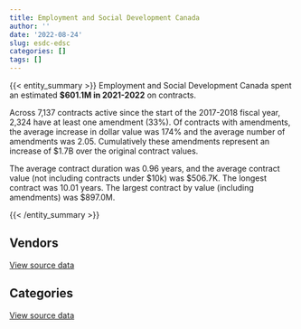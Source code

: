 ```yaml
---
title: Employment and Social Development Canada
author: ''
date: '2022-08-24'
slug: esdc-edsc
categories: []
tags: []
---
```


<script src="/rmarkdown-libs/htmlwidgets/htmlwidgets.js"></script>
<link href="/rmarkdown-libs/datatables-css/datatables-crosstalk.css" rel="stylesheet" />
<script src="/rmarkdown-libs/datatables-binding/datatables.js"></script>
<script src="/rmarkdown-libs/jquery/jquery-3.6.0.min.js"></script>
<link href="/rmarkdown-libs/dt-core-bootstrap/css/dataTables.bootstrap.min.css" rel="stylesheet" />
<link href="/rmarkdown-libs/dt-core-bootstrap/css/dataTables.bootstrap.extra.css" rel="stylesheet" />
<script src="/rmarkdown-libs/dt-core-bootstrap/js/jquery.dataTables.min.js"></script>
<script src="/rmarkdown-libs/dt-core-bootstrap/js/dataTables.bootstrap.min.js"></script>
<link href="/rmarkdown-libs/crosstalk/css/crosstalk.min.css" rel="stylesheet" />
<script src="/rmarkdown-libs/crosstalk/js/crosstalk.min.js"></script>
<script src="/rmarkdown-libs/htmlwidgets/htmlwidgets.js"></script>
<link href="/rmarkdown-libs/datatables-css/datatables-crosstalk.css" rel="stylesheet" />
<script src="/rmarkdown-libs/datatables-binding/datatables.js"></script>
<script src="/rmarkdown-libs/jquery/jquery-3.6.0.min.js"></script>
<link href="/rmarkdown-libs/dt-core-bootstrap/css/dataTables.bootstrap.min.css" rel="stylesheet" />
<link href="/rmarkdown-libs/dt-core-bootstrap/css/dataTables.bootstrap.extra.css" rel="stylesheet" />
<script src="/rmarkdown-libs/dt-core-bootstrap/js/jquery.dataTables.min.js"></script>
<script src="/rmarkdown-libs/dt-core-bootstrap/js/dataTables.bootstrap.min.js"></script>
<link href="/rmarkdown-libs/crosstalk/css/crosstalk.min.css" rel="stylesheet" />
<script src="/rmarkdown-libs/crosstalk/js/crosstalk.min.js"></script>

{{< entity_summary >}}
Employment and Social Development Canada spent an estimated **\$601.1M in 2021-2022** on contracts.

Across 7,137 contracts active since the start of the 2017-2018 fiscal year, 2,324 have at least one amendment (33%). Of contracts with amendments, the average increase in dollar value was 174% and the average number of amendments was 2.05. Cumulatively these amendments represent an increase of \$1.7B over the original contract values.

The average contract duration was 0.96 years, and the average contract value (not including contracts under \$10k) was \$506.7K. The longest contract was 10.01 years. The largest contract by value (including amendments) was \$897.0M.

{{< /entity_summary >}}

## Vendors

<div id="htmlwidget-1" style="width:100%;height:auto;" class="datatables html-widget"></div>
<script type="application/json" data-for="htmlwidget-1">{"x":{"style":"bootstrap","filter":"none","vertical":false,"data":[["<a href=\"/vendors/4plan_consulting/\">4PLAN CONSULTING<\/a>","<a href=\"/vendors/a_hundred_answers/\">A HUNDRED ANSWERS<\/a>","<a href=\"/vendors/acart_communications/\">ACART COMMUNICATIONS<\/a>","<a href=\"/vendors/accenture/\">ACCENTURE<\/a>","<a href=\"/vendors/acosys_consulting_services/\">ACOSYS CONSULTING SERVICES<\/a>","<a href=\"/vendors/adga_group/\">ADGA GROUP<\/a>","<a href=\"/vendors/adobe/\">ADOBE<\/a>","<a href=\"/vendors/adrm_technology_consulting/\">ADRM TECHNOLOGY CONSULTING<\/a>","<a href=\"/vendors/advanced_business_interiors/\">ADVANCED BUSINESS INTERIORS<\/a>","<a href=\"/vendors/advanced_chippewa_technologies/\">ADVANCED CHIPPEWA TECHNOLOGIES<\/a>","<a href=\"/vendors/agilec/\">AGILEC<\/a>","<a href=\"/vendors/altis_human_resources/\">ALTIS HUMAN RESOURCES<\/a>","<a href=\"/vendors/amazon/\">AMAZON<\/a>","<a href=\"/vendors/aon_reed_stenhouse/\">AON REED STENHOUSE<\/a>","<a href=\"/vendors/applied_electonics/\">APPLIED ELECTONICS<\/a>","<a href=\"/vendors/ari_financial_services/\">ARI FINANCIAL SERVICES<\/a>","<a href=\"/vendors/artemp_personnel_services/\">ARTEMP PERSONNEL SERVICES<\/a>","<a href=\"/vendors/asokan_business_interiors/\">ASOKAN BUSINESS INTERIORS<\/a>","<a href=\"/vendors/atlantic_business_interiors/\">ATLANTIC BUSINESS INTERIORS<\/a>","<a href=\"/vendors/attachmate/\">ATTACHMATE<\/a>","<a href=\"/vendors/avi_spl_canada/\">AVI SPL CANADA<\/a>","<a href=\"/vendors/bdo_canada/\">BDO CANADA<\/a>","<a href=\"/vendors/bell_canada/\">BELL CANADA<\/a>","<a href=\"/vendors/bmc_software_canada/\">BMC SOFTWARE CANADA<\/a>","<a href=\"/vendors/bridges_of_canada/\">BRIDGES OF CANADA<\/a>","<a href=\"/vendors/cache_computer_consulting/\">CACHE COMPUTER CONSULTING<\/a>","<a href=\"/vendors/cae/\">CAE<\/a>","<a href=\"/vendors/calian/\">CALIAN<\/a>","<a href=\"/vendors/canadian_corps_of_commissionaires/\">CANADIAN CORPS OF COMMISSIONAIRES<\/a>","<a href=\"/vendors/cansel_survey_equipment/\">CANSEL SURVEY EQUIPMENT<\/a>","<a href=\"/vendors/carahsoft_technology/\">CARAHSOFT TECHNOLOGY<\/a>","<a href=\"/vendors/carleton_university/\">CARLETON UNIVERSITY<\/a>","<a href=\"/vendors/cbci_telecom/\">CBCI TELECOM<\/a>","<a href=\"/vendors/cdw_canada/\">CDW CANADA<\/a>","<a href=\"/vendors/cgi/\">CGI<\/a>","<a href=\"/vendors/charron_human_resources/\">CHARRON HUMAN RESOURCES<\/a>","<a href=\"/vendors/chubb_edwards/\">CHUBB EDWARDS<\/a>","<a href=\"/vendors/cistel_technology/\">CISTEL TECHNOLOGY<\/a>","<a href=\"/vendors/closereach/\">CLOSEREACH<\/a>","<a href=\"/vendors/cnw_group/\">CNW GROUP<\/a>","<a href=\"/vendors/cofomo/\">COFOMO<\/a>","<a href=\"/vendors/colliers_project_leaders/\">COLLIERS PROJECT LEADERS<\/a>","<a href=\"/vendors/compucom_canada/\">COMPUCOM CANADA<\/a>","<a href=\"/vendors/contract_community/\">CONTRACT COMMUNITY<\/a>","<a href=\"/vendors/coradix_technology_consulting/\">CORADIX TECHNOLOGY CONSULTING<\/a>","<a href=\"/vendors/cossette_communications/\">COSSETTE COMMUNICATIONS<\/a>","<a href=\"/vendors/csdc_systems/\">CSDC SYSTEMS<\/a>","<a href=\"/vendors/d_doyle_installations/\">D DOYLE INSTALLATIONS<\/a>","<a href=\"/vendors/d_h_partnership/\">D H PARTNERSHIP<\/a>","<a href=\"/vendors/dalhousie_university/\">DALHOUSIE UNIVERSITY<\/a>","<a href=\"/vendors/decisive_technologies/\">DECISIVE TECHNOLOGIES<\/a>","<a href=\"/vendors/dell_computer/\">DELL COMPUTER<\/a>","<a href=\"/vendors/deloitte_and_touche/\">DELOITTE AND TOUCHE<\/a>","<a href=\"/vendors/dls_technology/\">DLS TECHNOLOGY<\/a>","<a href=\"/vendors/donna_cona/\">DONNA CONA<\/a>","<a href=\"/vendors/dynamic_personnel_consultants/\">DYNAMIC PERSONNEL CONSULTANTS<\/a>","<a href=\"/vendors/eagle_professional_resources/\">EAGLE PROFESSIONAL RESOURCES<\/a>","<a href=\"/vendors/eberhard_von_huene_associates/\">EBERHARD VON HUENE ASSOCIATES<\/a>","<a href=\"/vendors/ebsco_canada/\">EBSCO CANADA<\/a>","<a href=\"/vendors/eclipsys_solutions/\">ECLIPSYS SOLUTIONS<\/a>","<a href=\"/vendors/ecole_de_langues_abce/\">ECOLE DE LANGUES ABCE<\/a>","<a href=\"/vendors/ecole_de_langues_la_cite/\">ECOLE DE LANGUES LA CITE<\/a>","<a href=\"/vendors/ekos_research_associates/\">EKOS RESEARCH ASSOCIATES<\/a>","<a href=\"/vendors/eperformance/\">EPERFORMANCE<\/a>","<a href=\"/vendors/ernst_young/\">ERNST YOUNG<\/a>","<a href=\"/vendors/esri/\">ESRI<\/a>","<a href=\"/vendors/evaluation_personnel_selection/\">EVALUATION PERSONNEL SELECTION<\/a>","<a href=\"/vendors/excel_human_resources/\">EXCEL HUMAN RESOURCES<\/a>","<a href=\"/vendors/fast_forward_french/\">FAST FORWARD FRENCH<\/a>","<a href=\"/vendors/fast_track_staffing/\">FAST TRACK STAFFING<\/a>","<a href=\"/vendors/feast_interactive/\">FEAST INTERACTIVE<\/a>","<a href=\"/vendors/ference_company_consulting/\">FERENCE COMPANY CONSULTING<\/a>","<a href=\"/vendors/ford_motor_company/\">FORD MOTOR COMPANY<\/a>","<a href=\"/vendors/forrester_research/\">FORRESTER RESEARCH<\/a>","<a href=\"/vendors/fujitsu/\">FUJITSU<\/a>","<a href=\"/vendors/garda_security_group/\">GARDA SECURITY GROUP<\/a>","<a href=\"/vendors/gartner/\">GARTNER<\/a>","<a href=\"/vendors/gatestone/\">GATESTONE<\/a>","<a href=\"/vendors/gc_strategies/\">GC STRATEGIES<\/a>","<a href=\"/vendors/general_motors/\">GENERAL MOTORS<\/a>","<a href=\"/vendors/genesis_integration/\">GENESIS INTEGRATION<\/a>","<a href=\"/vendors/global_knowledge/\">GLOBAL KNOWLEDGE<\/a>","<a href=\"/vendors/global_total_office/\">GLOBAL TOTAL OFFICE<\/a>","<a href=\"/vendors/global_upholstery/\">GLOBAL UPHOLSTERY<\/a>","<a href=\"/vendors/goss_gilroy/\">GOSS GILROY<\/a>","<a href=\"/vendors/grand_toy/\">GRAND TOY<\/a>","<a href=\"/vendors/graybridge_international_consulting/\">GRAYBRIDGE INTERNATIONAL CONSULTING<\/a>","<a href=\"/vendors/haworth/\">HAWORTH<\/a>","<a href=\"/vendors/hewlett_packard/\">HEWLETT PACKARD<\/a>","<a href=\"/vendors/hootsuite_media/\">HOOTSUITE MEDIA<\/a>","<a href=\"/vendors/horizant/\">HORIZANT<\/a>","<a href=\"/vendors/hypertec/\">HYPERTEC<\/a>","<a href=\"/vendors/ibiska_telecom/\">IBISKA TELECOM<\/a>","<a href=\"/vendors/ibm_canada/\">IBM CANADA<\/a>","<a href=\"/vendors/iceberg_networks/\">ICEBERG NETWORKS<\/a>","<a href=\"/vendors/imp_group/\">IMP GROUP<\/a>","<a href=\"/vendors/info_tech_research_group/\">INFO TECH RESEARCH GROUP<\/a>","<a href=\"/vendors/insa/\">INSA<\/a>","<a href=\"/vendors/instrux_media/\">INSTRUX MEDIA<\/a>","<a href=\"/vendors/interactive_audio_visual/\">INTERACTIVE AUDIO VISUAL<\/a>","<a href=\"/vendors/ipsos/\">IPSOS<\/a>","<a href=\"/vendors/ipss/\">IPSS<\/a>","<a href=\"/vendors/iron_mountain/\">IRON MOUNTAIN<\/a>","<a href=\"/vendors/it_net_consultants/\">IT NET CONSULTANTS<\/a>","<a href=\"/vendors/itex/\">ITEX<\/a>","<a href=\"/vendors/john_howard_society/\">JOHN HOWARD SOCIETY<\/a>","<a href=\"/vendors/kpmg/\">KPMG<\/a>","<a href=\"/vendors/language_research_development_group/\">LANGUAGE RESEARCH DEVELOPMENT GROUP<\/a>","<a href=\"/vendors/lansdowne_technologies/\">LANSDOWNE TECHNOLOGIES<\/a>","<a href=\"/vendors/laurentian_technologies/\">LAURENTIAN TECHNOLOGIES<\/a>","<a href=\"/vendors/leo_pisces_services_group/\">LEO PISCES SERVICES GROUP<\/a>","<a href=\"/vendors/lionbridge/\">LIONBRIDGE<\/a>","<a href=\"/vendors/lro_staffing/\">LRO STAFFING<\/a>","<a href=\"/vendors/lumina_it/\">LUMINA IT<\/a>","<a href=\"/vendors/makwa_resourcing/\">MAKWA RESOURCING<\/a>","<a href=\"/vendors/manifest_communications/\">MANIFEST COMMUNICATIONS<\/a>","<a href=\"/vendors/maplesoft_consulting/\">MAPLESOFT CONSULTING<\/a>","<a href=\"/vendors/maxsys_staffing_and_consulting/\">MAXSYS STAFFING AND CONSULTING<\/a>","<a href=\"/vendors/mckinsey_and_company/\">MCKINSEY AND COMPANY<\/a>","<a href=\"/vendors/media_q/\">MEDIA Q<\/a>","<a href=\"/vendors/messa_computing/\">MESSA COMPUTING<\/a>","<a href=\"/vendors/michael_wager_consulting/\">MICHAEL WAGER CONSULTING<\/a>","<a href=\"/vendors/micro_focus_canada/\">MICRO FOCUS CANADA<\/a>","<a href=\"/vendors/microsoft_canada/\">MICROSOFT CANADA<\/a>","<a href=\"/vendors/mindwire_systems/\">MINDWIRE SYSTEMS<\/a>","<a href=\"/vendors/mishkumi_technologies/\">MISHKUMI TECHNOLOGIES<\/a>","<a href=\"/vendors/mnp/\">MNP<\/a>","<a href=\"/vendors/mobile_resource_group/\">MOBILE RESOURCE GROUP<\/a>","<a href=\"/vendors/morneau_shepell/\">MORNEAU SHEPELL<\/a>","<a href=\"/vendors/navpoint_consulting_group/\">NAVPOINT CONSULTING GROUP<\/a>","<a href=\"/vendors/neptune_security_services/\">NEPTUNE SECURITY SERVICES<\/a>","<a href=\"/vendors/nimble_information_strategies/\">NIMBLE INFORMATION STRATEGIES<\/a>","<a href=\"/vendors/nisha_techonologies/\">NISHA TECHONOLOGIES<\/a>","<a href=\"/vendors/nissan_canada/\">NISSAN CANADA<\/a>","<a href=\"/vendors/nitam_solutions/\">NITAM SOLUTIONS<\/a>","<a href=\"/vendors/nova_networks/\">NOVA NETWORKS<\/a>","<a href=\"/vendors/nua_office/\">NUA OFFICE<\/a>","<a href=\"/vendors/ogilvy_montreal/\">OGILVY MONTREAL<\/a>","<a href=\"/vendors/onix_networking_canada/\">ONIX NETWORKING CANADA<\/a>","<a href=\"/vendors/opentext/\">OPENTEXT<\/a>","<a href=\"/vendors/oproma/\">OPROMA<\/a>","<a href=\"/vendors/optiv_canada_federal/\">OPTIV CANADA FEDERAL<\/a>","<a href=\"/vendors/oracle_canada/\">ORACLE CANADA<\/a>","<a href=\"/vendors/orangutech/\">ORANGUTECH<\/a>","<a href=\"/vendors/pattison_sign_group/\">PATTISON SIGN GROUP<\/a>","<a href=\"/vendors/phaselock_systems_international/\">PHASELOCK SYSTEMS INTERNATIONAL<\/a>","<a href=\"/vendors/pitney_bowes/\">PITNEY BOWES<\/a>","<a href=\"/vendors/pleiad_canada/\">PLEIAD CANADA<\/a>","<a href=\"/vendors/portage_personnel/\">PORTAGE PERSONNEL<\/a>","<a href=\"/vendors/pra/\">PRA<\/a>","<a href=\"/vendors/precisionit/\">PRECISIONIT<\/a>","<a href=\"/vendors/pricewaterhouse_coopers/\">PRICEWATERHOUSE COOPERS<\/a>","<a href=\"/vendors/procom_consultants/\">PROCOM CONSULTANTS<\/a>","<a href=\"/vendors/promaxis/\">PROMAXIS<\/a>","<a href=\"/vendors/proof_experiences/\">PROOF EXPERIENCES<\/a>","<a href=\"/vendors/prosci_canada/\">PROSCI CANADA<\/a>","<a href=\"/vendors/protak_consulting_group/\">PROTAK CONSULTING GROUP<\/a>","<a href=\"/vendors/purelogic/\">PURELOGIC<\/a>","<a href=\"/vendors/purespirit_solutions/\">PURESPIRIT SOLUTIONS<\/a>","<a href=\"/vendors/qmr/\">QMR<\/a>","<a href=\"/vendors/quantum_management_services/\">QUANTUM MANAGEMENT SERVICES<\/a>","<a href=\"/vendors/queen_s_university/\">QUEEN S UNIVERSITY<\/a>","<a href=\"/vendors/quintet_consulting/\">QUINTET CONSULTING<\/a>","<a href=\"/vendors/r_e_gilmore_investments/\">R E GILMORE INVESTMENTS<\/a>","<a href=\"/vendors/randstad/\">RANDSTAD<\/a>","<a href=\"/vendors/raymond_chabot_grant_thornton/\">RAYMOND CHABOT GRANT THORNTON<\/a>","<a href=\"/vendors/saba_software/\">SABA SOFTWARE<\/a>","<a href=\"/vendors/salesforce_canada/\">SALESFORCE CANADA<\/a>","<a href=\"/vendors/sap/\">SAP<\/a>","<a href=\"/vendors/sas_institute/\">SAS INSTITUTE<\/a>","<a href=\"/vendors/sdl_international_canada/\">SDL INTERNATIONAL CANADA<\/a>","<a href=\"/vendors/securekey_technologies/\">SECUREKEY TECHNOLOGIES<\/a>","<a href=\"/vendors/si_systems/\">SI SYSTEMS<\/a>","<a href=\"/vendors/simplex_grinnell/\">SIMPLEX GRINNELL<\/a>","<a href=\"/vendors/softchoice/\">SOFTCHOICE<\/a>","<a href=\"/vendors/softsim_technologies/\">SOFTSIM TECHNOLOGIES<\/a>","<a href=\"/vendors/st_joseph_print_group/\">ST JOSEPH PRINT GROUP<\/a>","<a href=\"/vendors/stantec/\">STANTEC<\/a>","<a href=\"/vendors/stiff_sentences/\">STIFF SENTENCES<\/a>","<a href=\"/vendors/subaru_canada/\">SUBARU CANADA<\/a>","<a href=\"/vendors/supremex/\">SUPREMEX<\/a>","<a href=\"/vendors/systematix_solutions/\">SYSTEMATIX SOLUTIONS<\/a>","<a href=\"/vendors/systemscope/\">SYSTEMSCOPE<\/a>","<a href=\"/vendors/teknion/\">TEKNION<\/a>","<a href=\"/vendors/teksystems_canada/\">TEKSYSTEMS CANADA<\/a>","<a href=\"/vendors/telecom_computer_services/\">TELECOM COMPUTER SERVICES<\/a>","<a href=\"/vendors/telus_canada/\">TELUS CANADA<\/a>","<a href=\"/vendors/tes_contract_services/\">TES CONTRACT SERVICES<\/a>","<a href=\"/vendors/the_aim_group/\">THE AIM GROUP<\/a>","<a href=\"/vendors/the_halifax_computer_consulting_group/\">THE HALIFAX COMPUTER CONSULTING GROUP<\/a>","<a href=\"/vendors/the_mathworks/\">THE MATHWORKS<\/a>","<a href=\"/vendors/the_vcan_group/\">THE VCAN GROUP<\/a>","<a href=\"/vendors/thomson_reuters/\">THOMSON REUTERS<\/a>","<a href=\"/vendors/tiree/\">TIREE<\/a>","<a href=\"/vendors/toyota/\">TOYOTA<\/a>","<a href=\"/vendors/tpg_technology_consultants/\">TPG TECHNOLOGY CONSULTANTS<\/a>","<a href=\"/vendors/trm_technologies/\">TRM TECHNOLOGIES<\/a>","<a href=\"/vendors/turtle_island_staffing/\">TURTLE ISLAND STAFFING<\/a>","<a href=\"/vendors/ubiqus_canada/\">UBIQUS CANADA<\/a>","<a href=\"/vendors/university_of_alberta/\">UNIVERSITY OF ALBERTA<\/a>","<a href=\"/vendors/university_of_british_columbia/\">UNIVERSITY OF BRITISH COLUMBIA<\/a>","<a href=\"/vendors/university_of_guelph/\">UNIVERSITY OF GUELPH<\/a>","<a href=\"/vendors/university_of_ottawa/\">UNIVERSITY OF OTTAWA<\/a>","<a href=\"/vendors/university_of_toronto/\">UNIVERSITY OF TORONTO<\/a>","<a href=\"/vendors/university_of_waterloo/\">UNIVERSITY OF WATERLOO<\/a>","<a href=\"/vendors/veritaaq_technology_house/\">VERITAAQ TECHNOLOGY HOUSE<\/a>","<a href=\"/vendors/wolters_kluwer/\">WOLTERS KLUWER<\/a>","<a href=\"/vendors/workdynamics_technologies/\">WORKDYNAMICS TECHNOLOGIES<\/a>","<a href=\"/vendors/wpp_group_canada_communications/\">WPP GROUP CANADA COMMUNICATIONS<\/a>","<a href=\"/vendors/xerox/\">XEROX<\/a>","<a href=\"/vendors/zernam_enterprise/\">ZERNAM ENTERPRISE<\/a>","<a href=\"/vendors/zycom/\">ZYCOM<\/a>"],[null,1526435.37,null,null,null,null,5908993.93,401988.81,166114.44,610243.31,null,393609.11,null,238512.67,217851.47,9220.1,32238.18,null,null,1497718.86,427461.62,953944.79,1075288.82,null,null,7663797.26,456001.92,1207867.67,7717715.53,null,null,null,13745.3,144247.18,null,87421.16,35065.5,24763.32,429788.17,24950.4,220320.85,20613,null,null,675131.96,5981779.8,175816.26,null,423850801.46,null,null,67323.69,6256870.69,null,6603828.75,83588.21,null,96720.14,154568.06,77704.88,24600,null,47531.81,null,5545675.31,82568.46,153702.17,115597.79,null,60823.09,null,null,110429.7,149420.35,1178026.85,null,1511373.44,null,420026.34,29414.13,null,113726.55,null,140839.7,171324.43,null,1807728.13,33796.37,null,1341105.91,84969.02,5049192.75,53347.99,1745108.15,160286.33,null,68670,null,311487.46,null,229538.87,15898.51,710123.07,685577.45,null,null,1410021.41,1786426.69,null,null,63722.42,21811.12,7919.94,12924.69,null,953527.04,29488.27,76372.52,null,80230,null,null,61292.99,6731772.74,1593138.01,118407,18900,null,26630.66,568878.49,null,null,77491.64,25563.3,null,10506.57,null,null,448082.82,325766.22,186608.92,null,8803477.22,null,null,18122.5,42132.57,null,28815,57773.42,327341.27,22308377.21,5897568.17,9114.71,null,123851.08,66910.28,null,null,204619.89,17538470.16,94860,93138.53,2744020.92,1844084.11,null,851105.44,null,3388313.89,1463120.99,null,null,18666519.21,1448794.31,715868.42,null,24987.52,null,24998.99,77110.95,null,4535462.19,444880.24,605696.05,null,24757.11,null,null,171675,82490.62,null,235882.78,14359.09,57487.51,78233.53,null,1366086.25,40158.67,null,20819.12,null,null,139943,null,24750,670028.98,27689.82,12934.49,101683.05,4117575.27,141929.24,null],[null,971427.48,null,162276.38,209108.64,null,6115803.56,198429.85,179291.88,789986.4,null,347150.18,14180.55,317000.09,326350.68,10788.22,18100.2,12367.27,45980.14,null,190325.64,1554029.9,5116341.45,null,1666.28,6783967.48,null,823908.19,7780847.63,10760.68,18148.87,39960,716.65,664357.94,149793.58,120784.59,null,47657.06,496079.02,23791.02,73641.49,null,null,null,701855.64,4667229.29,176297.94,null,34190391.46,24999,11968.9,236968.76,12252988.12,null,3554139.26,150234.23,39196.85,72838.62,155215.13,142820.37,11353,11250,69926.61,133904.54,4774945.48,228302.25,314264.96,29410.61,22738.65,75654.73,null,10234.82,118354.35,167584.64,1343530.7,null,3055245.05,null,421177.1,null,138408.58,37580.24,null,339983.35,157986.57,223704.26,1220727.57,186641.81,null,1319992.82,84786.71,6425960.84,96785.95,3254801.38,8167.62,11497.5,37282.13,null,981426.89,20616.17,445503.6,10854.85,640863.73,362527.06,26102.99,null,1627798.88,2213220.58,69110.26,null,null,93676.45,72848.16,277134.6,null,237728.66,297910.15,16036.86,null,67800,null,null,160596.08,4210839.02,964672.61,null,52008.85,null,95557.09,1315865.01,null,null,11181373,27992.15,1617917.1,26798.23,null,null,449310.44,427572.25,null,null,8193569.96,22995,10305.74,31553.7,117361.24,17358.56,null,159971.39,null,25793799.12,7657713.98,null,null,312500.99,137055.31,22890.43,null,384810.49,17582542.22,8607.43,69450.85,2751538.78,2069393.95,null,853437.24,null,1499015.56,1927590.91,61374.57,null,15798697.31,1725216.68,518367.52,10506.08,8174.29,27790.63,null,101290.2,61062.05,6011423.11,156580.94,1201121.16,482750.1,null,160067.79,132070.44,null,216887.63,null,74849.99,14967.88,null,null,null,1361704.48,36108.92,null,null,25300,null,31539.47,15000,39675,1897686.27,24915.09,12969.93,42141.94,4077007.54,62993.25,35332.64],[null,34216.56,null,28234755.57,2713105.35,null,7010083.68,150743.54,613672.67,1333915.63,19631.01,465472.22,855837.33,66465.61,917246.09,10546.44,21508.69,57139.93,null,60994.98,723924.06,1502743.27,1193958.31,null,24776.82,6642226.17,null,770045.9,22857481.27,60846.78,33433.8,12527.04,187090.96,2525391.87,18705940.6,49669.2,null,39995.02,613621.84,26469.12,null,null,null,38631.6,1313678.69,2835028.01,175816.26,468527.83,34096975.09,null,null,149869.49,29784245.67,714987.98,40458.74,73116.62,37752.8,null,145162.31,null,35100,null,null,42849.87,69400.39,114918.89,1178929.29,46007.71,64601.35,132674.06,null,505489.11,null,220429.99,8475525.23,401531.58,4968152.21,11253312.53,420026.34,85591.88,242888.68,172189.62,293558.01,301618.32,67955.1,175819.01,903569.28,12228.22,null,1316386.28,256732.07,8217818.34,1225922.72,18852894.44,24041.12,null,142632.03,null,1594066.98,null,437481.17,1837392.03,575853.78,null,71731.46,4072.5,1221231.22,2207173.53,158280.92,94460.23,null,17089.4,null,154272.5,null,null,384626.03,313174.74,107978.97,27558.75,16314.38,197820.25,279197.78,13837755.91,677593.17,20631.28,211821.24,42508.49,121918.47,1312269.75,null,null,28335515.01,81556.23,417300.8,null,18942.8,83047.94,448082.82,412940.8,null,762955.99,8597960.46,205575.8,322684.39,null,1096850.5,89359.3,65610.61,127472.61,null,58715172.39,2736668.56,null,null,662258.15,56275.63,null,803271.49,398950.03,17534502.49,37072.86,32720.63,2128467.72,7366048.13,45987.23,851105.44,null,1018247.55,1692703.65,61374.57,400000.79,18406810.67,1992211.63,630171.65,4410,109328.03,null,null,null,89150.6,6323943.14,162225.24,3516024.84,4663039.22,null,158738.91,2716884.74,80549.69,854608.4,177349.53,55688.54,14926.99,null,316126,46626.31,51738.71,null,null,null,12399.09,95000,36118.77,null,null,2677267.86,20695.5,12934.49,31468.5,4066559.72,39726.08,null],[39091.5,39520.13,149982.54,46314813.55,4275836.97,38900.25,6736808.18,419967.4,1431015.34,1107868.12,84880.79,355761.56,1091021.43,null,801019.98,null,201587.24,160380.9,33133.23,86443.21,548587.4,1743527.53,1476973.77,167290.01,null,6010445.21,557484.47,2681.39,35957690.17,null,101391.32,null,333416.4,1429759.05,28170577.81,null,13722.06,1944656.34,1055694.46,26469.12,null,null,14822.39,null,1781873.34,6724060.75,43833.64,395814.91,34096975.09,3216.12,null,null,35632218.21,190.57,1330186.44,4184.38,2025744.08,null,141505.58,null,null,null,64248.56,72282.33,463447.94,163541.61,1143252.2,132405.7,48400,57344.53,1016867.67,725292.1,null,459424.55,21226914.71,1672603.06,7968379.15,32805304.36,420026.34,15115.35,463564.33,null,178890.03,173758.82,273099.7,265908.16,1142468.32,null,1934453.71,1316386.28,271365.87,1084730.6,1819157.45,24112773.49,25278.71,null,203789.43,19671.43,1268912.48,null,529534.15,2879995.35,1535375.57,815969.67,108471.93,6965.11,1143173.6,2270345.23,14667.4,null,null,17287.45,null,972542.16,342860.78,null,1691972.46,453910.95,789303.37,37366.88,166257.14,535690.24,279197.78,25257613.27,140171.03,null,340731.88,145005.59,122643.39,657932.5,122944,14686.66,48923.08,null,578734.24,22670.31,141690.44,null,448082.82,null,null,638077.06,17997491.84,2475585.18,26261.48,null,357480.98,56924.49,51317.08,38764.25,null,49555119.49,1918342.27,null,39091.5,1470687.28,null,null,15396422.6,562112.46,4371615.69,18361.95,206953.08,2127734.04,9882886.47,203975.6,851105.44,675173.43,927666.92,1659185.36,61374.57,1149608.58,18043525.19,2056594.3,171799.76,345274.96,311243.84,null,null,null,201484.98,6437451.46,456036.41,3833120.28,5970395.03,19019.69,22849.64,5189882.38,557484.56,902022.69,51332.81,55688.54,14926.99,null,null,1661215.63,71104.91,21045.58,27187.02,null,61850.88,null,86288.77,20887,39675,2039929.83,20695.5,10276.72,null,2547414.17,483770.93,1728.11]],"container":"<table class=\"table table-striped table-hover row-border order-column display\">\n  <thead>\n    <tr>\n      <th>Vendor<\/th>\n      <th>2018-2019<\/th>\n      <th>2019-2020<\/th>\n      <th>2020-2021<\/th>\n      <th>2021-2022<\/th>\n    <\/tr>\n  <\/thead>\n<\/table>","options":{"order":[[4,"desc"]],"pageLength":10,"autoWidth":true,"columnDefs":[{"targets":1,"render":"function(data, type, row, meta) {\n    return type !== 'display' ? data : DTWidget.formatCurrency(data, \"$\", 2, 3, \",\", \".\", true, null);\n  }"},{"targets":2,"render":"function(data, type, row, meta) {\n    return type !== 'display' ? data : DTWidget.formatCurrency(data, \"$\", 2, 3, \",\", \".\", true, null);\n  }"},{"targets":3,"render":"function(data, type, row, meta) {\n    return type !== 'display' ? data : DTWidget.formatCurrency(data, \"$\", 2, 3, \",\", \".\", true, null);\n  }"},{"targets":4,"render":"function(data, type, row, meta) {\n    return type !== 'display' ? data : DTWidget.formatCurrency(data, \"$\", 2, 3, \",\", \".\", true, null);\n  }"},{"width":"16%","targets":[1,2,3,4]},{"className":"dt-right","targets":[1,2,3,4]}],"orderClasses":false}},"evals":["options.columnDefs.0.render","options.columnDefs.1.render","options.columnDefs.2.render","options.columnDefs.3.render"],"jsHooks":[]}</script>
<p class="text-right">
<a href="https://github.com/GoC-Spending/contracts-data/tree/main/data/out/departments/esdc-edsc/summary_by_fiscal_year_by_vendor.csv" class="source-data-link btn btn-link">View source data</a>
</p>

## Categories

<div id="htmlwidget-2" style="width:100%;height:auto;" class="datatables html-widget"></div>
<script type="application/json" data-for="htmlwidget-2">{"x":{"style":"bootstrap","filter":"none","vertical":false,"data":[["<a href=\"/categories/0_other/\">(Other)<\/a>","<a href=\"/categories/1_facilities_and_construction/\">Facilities and construction<\/a>","<a href=\"/categories/10_office_management/\">Office management<\/a>","<a href=\"/categories/2_professional_services/\">Professional services<\/a>","<a href=\"/categories/3_information_technology/\">Information technology<\/a>","<a href=\"/categories/4_medical/\">Medical<\/a>","<a href=\"/categories/5_transportation_and_logistics/\">Transportation and logistics<\/a>","<a href=\"/categories/6_industrial_products_and_services/\">Industrial products and services<\/a>","<a href=\"/categories/7_travel/\">Travel<\/a>","<a href=\"/categories/8_security_and_protection/\">Security and protection<\/a>","<a href=\"/categories/9_human_capital/\">Human capital<\/a>"],[null,399986.68,4404927.89,492140145.62,120818376.7,885976.58,956951.72,70168.87,92460.81,7848434.83,7597431.49],[271538.54,232277.84,8660596.38,114159667.37,128738818.99,721461.46,937651.42,512775.93,null,7965367,8444321.66],[73180.39,215405.05,11749711.67,241475861.7,178690079.51,675906.48,1154616.97,1832572.64,null,24672506.69,11003333.23],[null,322933.58,15791795.29,314982332.2,215213315.22,928768.77,712501.31,904483.6,null,38878932.6,13414557.41]],"container":"<table class=\"table table-striped table-hover row-border order-column display\">\n  <thead>\n    <tr>\n      <th>Category<\/th>\n      <th>2018-2019<\/th>\n      <th>2019-2020<\/th>\n      <th>2020-2021<\/th>\n      <th>2021-2022<\/th>\n    <\/tr>\n  <\/thead>\n<\/table>","options":{"order":[[4,"desc"]],"dom":"t","pageLength":30,"autoWidth":true,"columnDefs":[{"targets":1,"render":"function(data, type, row, meta) {\n    return type !== 'display' ? data : DTWidget.formatCurrency(data, \"$\", 2, 3, \",\", \".\", true, null);\n  }"},{"targets":2,"render":"function(data, type, row, meta) {\n    return type !== 'display' ? data : DTWidget.formatCurrency(data, \"$\", 2, 3, \",\", \".\", true, null);\n  }"},{"targets":3,"render":"function(data, type, row, meta) {\n    return type !== 'display' ? data : DTWidget.formatCurrency(data, \"$\", 2, 3, \",\", \".\", true, null);\n  }"},{"targets":4,"render":"function(data, type, row, meta) {\n    return type !== 'display' ? data : DTWidget.formatCurrency(data, \"$\", 2, 3, \",\", \".\", true, null);\n  }"},{"width":"16%","targets":[1,2,3,4]},{"className":"dt-right","targets":[1,2,3,4]}],"orderClasses":false,"lengthMenu":[10,25,30,50,100]}},"evals":["options.columnDefs.0.render","options.columnDefs.1.render","options.columnDefs.2.render","options.columnDefs.3.render"],"jsHooks":[]}</script>
<p class="text-right">
<a href="https://github.com/GoC-Spending/contracts-data/tree/main/data/out/departments/esdc-edsc/summary_by_fiscal_year_by_category.csv" class="source-data-link btn btn-link">View source data</a>
</p>
